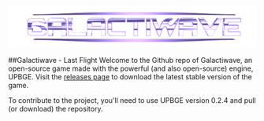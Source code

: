 ![alt text](https://github.com/Aman-Anas/Galactiwave---Last-Flight/blob/master/Media/GWaveTransparent.png "Galactiwave")

##Galactiwave - Last Flight
Welcome to the Github repo of Galactiwave, an open-source game made with the powerful (and also open-source) engine, UPBGE. Visit the [releases page](../releases "Galactiwave Releases") to download the latest stable version of the game.

To contribute to the project, you'll need to use UPBGE version 0.2.4 and pull (or download) the repository.